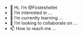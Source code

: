 - 👋 Hi, I’m @Fosteshellet
- 👀 I’m interested in ...
- 🌱 I’m currently learning ...
- 💞️ I’m looking to collaborate on ...
- 📫 How to reach me ...

<!---
Fosteshellet/Fosteshellet is a ✨ special ✨ repository because its `README.md` (this file) appears on your GitHub profile.
You can click the Preview link to take a look at your changes.
--->
